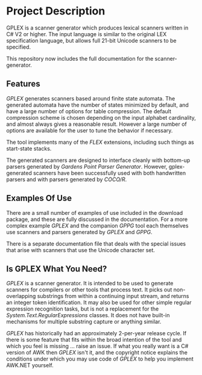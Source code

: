 # Project Description
GPLEX is a scanner generator which produces lexical scanners written in C# V2 or higher.  The input language is similar to the original LEX specification language, but allows full 21-bit Unicode scanners to be specified.

This repository now includes the full documentation for the scanner-generator.

## Features
_GPLEX_ generates scanners based around finite state automata.  The generated automata have the number of states minimized by default, and have a large number of options for table compression.  The default compression scheme is chosen depending on the input alphabet cardinality, and almost always gives a reasonable result.  However a large number of options are available for the user to tune the behavior if necessary.

The tool implements many of the _FLEX_ extensions, including such things as start-state stacks.

The generated scanners are designed to interface cleanly with bottom-up parsers generated by _Gardens_ _Point_ _Parser_ _Generator_.  However, gplex-generated scanners have been successfully used with both handwritten parsers and with parsers generated by _COCO/R_. 

## Examples Of Use

There are a small number of examples of use included in the download package, and these are fully discussed in the documentation.  For a more complex example _GPLEX_ and the companion _GPPG_ tool each themselves use scanners and parsers generated by _GPLEX_ and _GPPG_.

There is a separate documentation file that deals with the special issues that arise with scanners that use the Unicode character set.

## Is GPLEX What You Need?

_GPLEX_ is a scanner generator.  It is intended to be used to generate scanners for compilers or other tools that process text. It picks out non-overlapping substrings from within a continuing input stream, and returns an integer token identification. It may also be used for other simple regular expression recognition tasks, but is not a replacement for the _System.Text.RegularExpressions_ classes. It does not have built-in mechanisms for multiple substring capture or anything similar.

_GPLEX_ has historically had an approximately 2-per-year release cycle.  If there is some feature that fits within the broad intention of the tool and which you feel is missing ... raise an issue.  If what you really want is a C# version of AWK then _GPLEX_ isn't it, and the copyright notice explains the conditions under which you may use code of _GPLEX_ to help you implement AWK.NET yourself.
